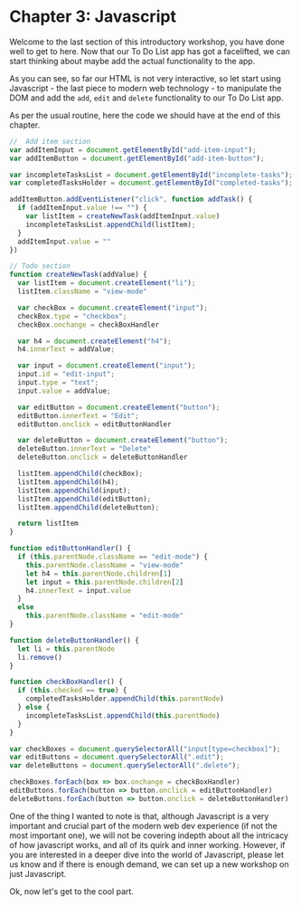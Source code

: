 # Chapter 3: Javascript

Welcome to the last section of this introductory workshop, you have done well to get to here. Now that our To Do List app has got a facelifted, we can start thinking about maybe add the actual functionality to the app. 

As you can see, so far our HTML is not very interactive, so let start using Javascript - the last piece to modern web technology - to manipulate the DOM and add the `add`, `edit` and `delete` functionality to our To Do List app.

As per the usual routine, here the code we should have at the end of this chapter.

```js
//  Add item section
var addItemInput = document.getElementById("add-item-input");
var addItemButton = document.getElementById("add-item-button");

var incompleteTasksList = document.getElementById("incomplete-tasks");
var completedTasksHolder = document.getElementById("completed-tasks");

addItemButton.addEventListener("click", function addTask() {
  if (addItemInput.value !== "") {
    var listItem = createNewTask(addItemInput.value)
    incompleteTasksList.appendChild(listItem);
  }
  addItemInput.value = ""
})

// Todo section
function createNewTask(addValue) {
  var listItem = document.createElement("li");
  listItem.className = "view-mode"

  var checkBox = document.createElement("input");
  checkBox.type = "checkbox";
  checkBox.onchange = checkBoxHandler

  var h4 = document.createElement("h4");
  h4.innerText = addValue;

  var input = document.createElement("input");
  input.id = "edit-input";
  input.type = "text";
  input.value = addValue;

  var editButton = document.createElement("button");
  editButton.innerText = "Edit";
  editButton.onclick = editButtonHandler

  var deleteButton = document.createElement("button");
  deleteButton.innerText = "Delete"
  deleteButton.onclick = deleteButtonHandler

  listItem.appendChild(checkBox);
  listItem.appendChild(h4);
  listItem.appendChild(input);
  listItem.appendChild(editButton);
  listItem.appendChild(deleteButton);

  return listItem
}

function editButtonHandler() {
  if (this.parentNode.className == "edit-mode") {
    this.parentNode.className = "view-mode"
    let h4 = this.parentNode.children[1]
    let input = this.parentNode.children[2]
    h4.innerText = input.value
  }
  else
    this.parentNode.className = "edit-mode"
}

function deleteButtonHandler() {
  let li = this.parentNode
  li.remove()
}

function checkBoxHandler() {
  if (this.checked == true) {
    completedTasksHolder.appendChild(this.parentNode)
  } else {
    incompleteTasksList.appendChild(this.parentNode)
  }
}

var checkBoxes = document.querySelectorAll("input[type=checkbox]");
var editButtons = document.querySelectorAll(".edit");
var deleteButtons = document.querySelectorAll(".delete");

checkBoxes.forEach(box => box.onchange = checkBoxHandler)
editButtons.forEach(button => button.onclick = editButtonHandler)
deleteButtons.forEach(button => button.onclick = deleteButtonHandler)
```

One of the thing I wanted to note is that, although Javascript is a very important and crucial part of the modern web dev experience (if not the most important one), we will not be covering indepth about all the intricacy of how javascript works, and all of its quirk and inner working. However, if you are interested in a deeper dive into the world of Javascript, please let us know and if there is enough demand, we can set up a new workshop on just Javascript.

Ok, now let's get to the cool part.